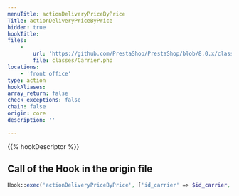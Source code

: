 ```yaml
---
menuTitle: actionDeliveryPriceByPrice
Title: actionDeliveryPriceByPrice
hidden: true
hookTitle: 
files:
    -
        url: 'https://github.com/PrestaShop/PrestaShop/blob/8.0.x/classes/Carrier.php'
        file: classes/Carrier.php
locations:
    - 'front office'
type: action
hookAliases: 
array_return: false
check_exceptions: false
chain: false
origin: core
description: ''

---
```


{{% hookDescriptor %}}

## Call of the Hook in the origin file

```php
Hook::exec('actionDeliveryPriceByPrice', ['id_carrier' => $id_carrier, 'order_total' => $order_total, 'id_zone' => $id_zone])
```
